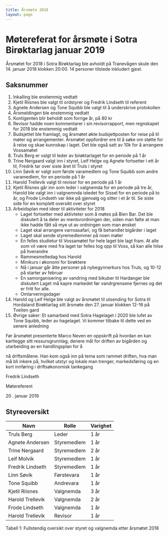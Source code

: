 ```yaml
---
title: Årsmøte 2018
layout: page
---
```


# Møtereferat for årsmøte i Sotra Birøktarlag januar 2019

Årsmøtet for 2018 i Sotra Birøktarlag ble avholdt på Tranevågen skule den 14. januar 2018
klokken 20:00. 14 personer tilstede inkludert gjest.

## Saksnummer

1. Inkalling ble enstemmig vedtatt
2. Kjetil Riisnes ble valgt til ordstyrer og Fredrik Lindseth til referent
3. Agnete Andersen og Tone Squibb ble valgt til å underskrive protokollen
4. Årsmeldingen ble enstemmig vedtatt
5. Kontigenten blir beholdt som forrige år, på 80 kr
6. Revisor hadde noen kommentarer i sin revisorrapport, men regnskapet for 2018 ble enstemmig vedtatt
7. Budsjettet ble framlagt, og årsmøtet økte budsjettposten for reise på til møter og arrangementer. Årsmøtet oppfordrer ere til å søke om støtte for å reise og skae kunnskap i laget. Det ble også satt av 10k for å arrangere Vossamøtet
8. Truls Berg er valgt til leder av birøktarlaget for en periode på 1 år
9. Trine Nergaard valgt inn i styret, Leif Helge og Agnete fortsetter i ett år til, Fredrik tar over siste året til Truls i styret
10. Linn Søvik er valgt som første varamedlem og Tone Squibb som andre varamedlem, for en periode på 1 år
11. Harold Trellevik valgt til revisor for en periode på 1 år
12. Kjetil Riisnes går inn som leder i valgnemda for en periode på tre år, Harold ble valgt inn i valgnemnda istedet for Sissel for en periode på to år, og Frode Lindseth var ikke på gjenvalg og sitter i et år til. Se siste side for en komplett oversikt over styret
13. Arbeidsplan med ideer til aktiviteter for 2018
    - Laget fortsetter med aktivteter som å møtes på Bien Bar. Det ble diskutert å ta deler av mentorordningen der, siden man følte at man ikke hadde fått så mye ut av ordningen som man ønsket
    - Laget skal arrangere varroasafari, og få behandlet bigårder i laget
    - Laget skal sende styremedlemmer på noen møter
    - En felles studietur til Vossamøtet for hele laget ble lagt fram. At alle som vil være med fra laget tar felles tog opp til Voss, så kan alle hilse på hverandre
    - Rammesmeltedag hos Harold
    - Minikurs i økonomi for birøktere
    - Nå i januar går åtte personer på nybegynnerkurs hos Truls, og 10-12 på starter av februar
    - En samorganisering av vandring med bikuber til Hardanger ble diskutert Laget må kapre markedet før vandrgrensene fjernes og det er fritt for alle.
    - Omlarveringsdager
14. Harold og Leif Helge ble valgt av årsmøtet til utsending for Sotra til Hordaland Birøktarlag sitt årsmøte den 27. januar klokken 12-16 på Tveiten gard
15. Øvrige saker: Et samarbeid med Sotra Hagelaget i 2020 ble lufet av Tone Squibb, leder av hagelaget. Vi kommer tilbake til dette ved en senere anledning

Før årsmøtet presenterte Marco Neven en oppskrift på hvordan en kan kartlegge sitt ressursgrunnlag, denere mål for driften av bigården og utarbeiding av en handlingsplan for å

nå driftsmålene. Han kom også inn på tema som rammet driften, hva man må bli inkere
på, hvilket utstyr og lokale man trenger, markedsføring og en kort innføring i driftsøkonomisk
tankegang

Fredrik Lindseth

Møtereferent

20 . januar 2019

## Styreoversikt

| Navn             | Rolle       | Varighet |
|------------------|-------------|----------|
| Truls Berg       | Leder       | 1 år     |
| Agnete Andersen  | Styremedlem | 1 år     |
| Trine Nergaard   | Styremedlem | 2 år     |
| Leif Molvik      | Styremedlem | 1 år     |
| Fredrik Lindseth | Styremedlem | 1 år     |
| Linn Søvik       | Førstevara  | 1 år     |
| Tone Squibb      | Andrevara   | 1 år     |
| Kjetil Riisnes   | Valgnemda   | 3 år     |
| Harold Trellevik | Valgnemda   | 2 år     |
| Frode Lindseth   | Valgnemda   | 1 år     |
| Harold Trellevik | Revisor     | 1 år     |

Tabell 1: Fullstendig oversikt over styret og valgnemda etter årsmøtet 2018